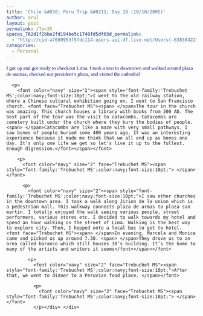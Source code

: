 ```yaml
---
title: 'Chile &#038; Peru Trip &#8211; Day 18 (10/10/2005)'
author: arul
layout: post
permalink: /?p=35
spaces_762d1f2bbe2fd194be5c1748fd5df03d_permalink:
  - "http://cid-a7680953f5fdc114.users.api-df.live.net/Users(-6383842215583694572)/Blogs('A7680953F5FDC114!113')/Entries('A7680953F5FDC114!480')?authkey=NzXxYOsM*PI%24"
categories:
  - Personal
---
```

<div id="msgcns!A7680953F5FDC114!480" class="bvMsg">
  <div>
    <p>
      <font color="navy" size="2" face="Trebuchet MS"><span style="font-family:'Trebuchet MS';color:navy;font-size:10pt;">I got up and got ready to checkout Lima. I took a taxi to downtown and walked around plaza de aramas, checked out president’s plaza, and visited the cathedral</span></font> 
      
      <p>
        <font color="navy" size="2"><span style="font-family:'Trebuchet MS';color:navy;font-size:10pt;">I went to the old railway station, where a Chinese cultural exhibition going on. I went to San Francisco church. <font face="Trebuchet MS"><span> </span>The tour in the church was amazing. This church houses a library with books from 200 AD. The best part of the tour was the visit to catacombs. Catacombs are cemetery built under the church where they bury the bodies of people. <span> </span>Catacombs are like a maze with very small pathways. I saw bones of people buried some 400 years ago. It was an interesting experience because it made me think that we all end up as bones one day. It’s only one life we get so let’s live it up to the fullest. Enough digression.</font></span></font> 
        
        <p>
          <font color="navy" size="2" face="Trebuchet MS"><span style="font-family:'Trebuchet MS';color:navy;font-size:10pt;"> </span></font> 
          
          <p>
            <font color="navy" size="2"><span style="font-family:'Trebuchet MS';color:navy;font-size:10pt;">I saw other churches in the downtown area. I took a walk along Jirion de la union which is a pedestrian mall. This walkway connects plaza de armas to plaza san martin. I totally enjoyed the walk seeing various people, street performers, various stores etc. I decided to walk towards my hotel and spend an hour walking on the street of Lima. Walking is the best way to explore city. Then, I hopped onto a local bus to get to hotel. <font face="Trebuchet MS"><span> </span>In evening, Marcela and Monica came and picked us up around 7.30. <span> </span>They drove us to an area called baranco which still houses 30’s building. It’s the home to many of the artists and writers it seems</font></span></font> 
            
            <p>
              <font color="navy" size="2" face="Trebuchet MS"><span style="font-family:'Trebuchet MS';color:navy;font-size:10pt;">After that, we went to dinner to a Peruvian food place. </span></font> 
              
              <p>
                <font color="navy" size="2" face="Trebuchet MS"><span style="font-family:'Trebuchet MS';color:navy;font-size:10pt;"> </span></font>
              </p></div> </div>